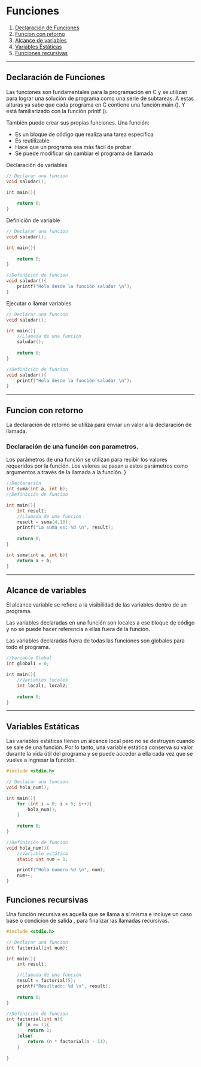 # Funciones 

1. [Declaración de Funciones](#declaración-de-funciones)
2. [Funcion con retorno](#Funcion-con-retorno)
3. [Alcance de variables](#Alcance-de-variables)
4. [Variables Estáticas](#Variables-Estáticas)
5. [Funciones recursivas](#Funciones-recursivas)

---
## Declaración de Funciones 

Las funciones son fundamentales para la programación en C y se utilizan para lograr una solución de programa como una serie de subtareas.
A estas alturas ya sabe que cada programa en C contiene una función main (). Y está familiarizado con la función printf ().

También puede crear sus propias funciones.
Una función:
- Es un bloque de código que realiza una tarea específica
- Es reutilizable
- Hace que un programa sea más fácil de probar
- Se puede modificar sin cambiar el programa de llamada

Declaración de variables 
~~~c
// Declarar una funcion 
void saludar();

int main(){
    
    return 0;
}
~~~

Definición de variable 
~~~c
// Declarar una funcion 
void saludar();

int main(){
    
    return 0;
}

//Definición de funcion 
void saludar(){
    printf("Hola desde la función saludar \n");
}
~~~

Ejecutar o llamar variables 
~~~c
// Declarar una funcion 
void saludar();

int main(){
    //Llamada de una función
    saludar();
    
    return 0;
}

//Definición de funcion 
void saludar(){
    printf("Hola desde la función saludar \n");
}
~~~
---
## Funcion con retorno 
La declaración de retorno se utiliza para enviar un valor a la declaración de llamada.

### Declaración de una función con parametros. 
Los parámetros de una función se utilizan para recibir los valores requeridos por la función. Los valores se pasan a estos parámetros como argumentos a través de la llamada a la función.
}
~~~c
//Declaración
int suma(int a, int b);
//Definición de funcion 

int main(){
    int result;
    //Llamada de una función
    result = suma(4,10);
    printf("La suma es: %d \n", result);
    
    return 0;
}

int suma(int a, int b){
    return a + b;
}
~~~

---
## Alcance de variables
El alcance variable se refiere a la visibilidad de las variables dentro de un programa.

Las variables declaradas en una función son locales a ese bloque de código y no se puede hacer referencia a ellas fuera de la función.

Las variables declaradas fuera de todas las funciones son globales para todo el programa.
~~~c
//Variable Global 
int global1 = 0;

int main(){
    //Variables locales 
    int local1, local2;
    
    return 0;
}
~~~
---
## Variables Estáticas 
Las variables estáticas tienen un alcance local pero no se destruyen cuando se sale de una función. Por lo tanto, una variable estática conserva su valor durante la vida útil del programa y se puede acceder a ella cada vez que se vuelve a ingresar la función.

~~~c
#include <stdio.h>

// Declarar una funcion 
void hola_num();

int main(){
    for (int i = 0; i < 5; i++){
        hola_num();
    }
      
    return 0;
}

//Definición de funcion 
void hola_num(){
    //Variable estática
    static int num = 1;

    printf("Hola numero %d \n", num);
    num++;
}
~~~

## Funciones recursivas 
Una función recursiva es aquella que se llama a sí misma e incluye un caso base o condición de salida , para finalizar las llamadas recursivas.

~~~c
#include <stdio.h>

// Declarar una funcion 
int factorial(int num);

int main(){
    int result;

    //Llamada de una función
    result = factorial(5);
    printf("Resultado: %d \n", result);
      
    return 0;
}

//Definición de funcion 
int factorial(int n){
    if (n == 1){
        return 1;
    }else{
        return (n * factorial(n - 1));
    }
    
}
~~~

